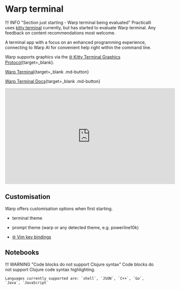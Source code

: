 # Warp terminal

!!! INFO "Section just starting - Warp terminal being evaluated"
    Practicalli uses [kitty terminal](kitty-terminal.md) currently, but has started to evaluate Warp terminal.  Any feedback on content recommendations most welcome.

A terminal app with a focus on an enhanced programming experience, connecting to Warp AI for convenient help right within the command line.

Warp supports graphics via the [:globe_with_meridians: Kitty Terminal Graphics Protocol](https://sw.kovidgoyal.net/kitty/graphics-protocol/){target=_blank}.

[Warp Terminal](https://www.warp.dev){target=_blank .md-button}

[Warp Terminal Docs](https://docs.warp.dev){target=_blank .md-button}

<p style="text-align:center">
  <iframe width="560" height="315" src="https://www.youtube.com/embed/Ab7tRyN62yI" title="YouTube video player" frameborder="0" allow="accelerometer; autoplay; clipboard-write; encrypted-media; gyroscope; picture-in-picture" allowfullscreen></iframe>
</p>

## Customisation

Warp offers customisation options when first starting.

- terminal theme
- prompt theme (warp or any detected theme, e.g. powerline10k)

- [:globe_with_meridians: Vim key bindings](https://docs.warp.dev/features/editor/vim)

## Notebooks

!!! WARNING "Code blocks do not support Clojure syntax"
    Code blocks do not support Clojure code syntax highlighting.

    Languages currently supported are: `shell`, `JSON`, `C++`, `Go`, `Java`, `JavaScript`

